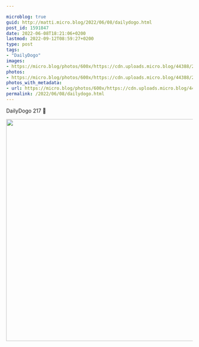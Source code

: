 ```yaml
---

microblog: true
guid: http://matti.micro.blog/2022/06/08/dailydogo.html
post_id: 1591847
date: 2022-06-08T18:21:06+0200
lastmod: 2022-09-12T08:59:27+0200
type: post
tags:
- "DailyDogo"
images:
- https://micro.blog/photos/600x/https://cdn.uploads.micro.blog/44388/2022/f9b4706d3e.jpg
photos:
- https://micro.blog/photos/600x/https://cdn.uploads.micro.blog/44388/2022/f9b4706d3e.jpg
photos_with_metadata:
- url: https://micro.blog/photos/600x/https://cdn.uploads.micro.blog/44388/2022/f9b4706d3e.jpg
permalink: /2022/06/08/dailydogo.html
---
```

DailyDogo 217 🐶

<img src="/media/uploads/2022/f9b4706d3e.jpg" width="600" height="600" alt="" />
